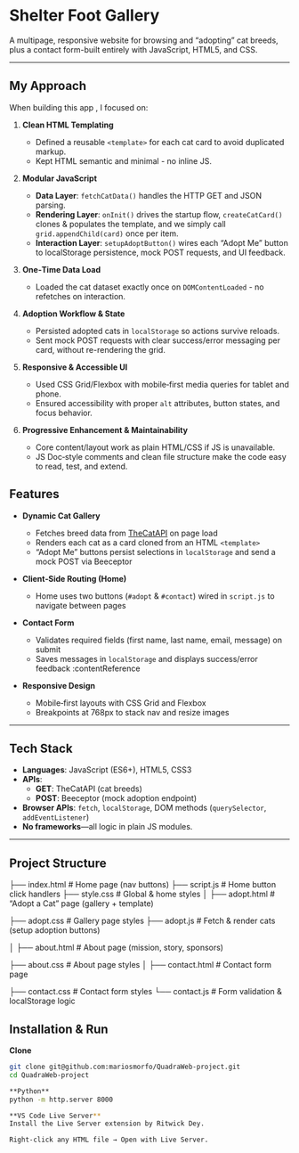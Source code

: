 # Shelter Foot Gallery

A multipage, responsive website for browsing and “adopting” cat breeds, plus a contact form-built entirely with JavaScript, HTML5, and CSS.

---

## My Approach

When building this app , I focused on:

1. **Clean HTML Templating**  
   - Defined a reusable `<template>` for each cat card to avoid duplicated markup.  
   - Kept HTML semantic and minimal - no inline JS.

2. **Modular JavaScript**  
   - **Data Layer**: `fetchCatData()` handles the HTTP GET and JSON parsing.  
   - **Rendering Layer**: `onInit()` drives the startup flow, `createCatCard()` clones & populates the template, and we simply call `grid.appendChild(card)` once per item.  
   - **Interaction Layer**: `setupAdoptButton()` wires each “Adopt Me” button to localStorage persistence, mock POST requests, and UI feedback.  

3. **One‑Time Data Load**  
   - Loaded the cat dataset exactly once on `DOMContentLoaded` - no refetches on interaction.

4. **Adoption Workflow & State**  
   - Persisted adopted cats in `localStorage` so actions survive reloads.  
   - Sent mock POST requests with clear success/error messaging per card, without re-rendering the grid.

5. **Responsive & Accessible UI**  
   - Used CSS Grid/Flexbox with mobile‑first media queries for tablet and phone.  
   - Ensured accessibility with proper `alt` attributes, button states, and focus behavior.

6. **Progressive Enhancement & Maintainability**  
   - Core content/layout work as plain HTML/CSS if JS is unavailable.  
   - JS Doc‑style comments and clean file structure make the code easy to read, test, and extend.


##  Features

- **Dynamic Cat Gallery**  
  - Fetches breed data from [TheCatAPI](https://thecatapi.com) on page load  
  - Renders each cat as a card cloned from an HTML `<template>` 
  - “Adopt Me” buttons persist selections in `localStorage` and send a mock POST via Beeceptor   

- **Client‑Side Routing (Home)**  
  - Home uses two buttons (`#adopt` & `#contact`) wired in `script.js` to navigate between pages   
- **Contact Form**  
  - Validates required fields (first name, last name, email, message) on submit  
  - Saves messages in `localStorage` and displays success/error feedback :contentReference  

- **Responsive Design**  
  - Mobile‑first layouts with CSS Grid and Flexbox  
  - Breakpoints at 768px to stack nav and resize images   

---

##  Tech Stack

- **Languages**: JavaScript (ES6+), HTML5, CSS3  
- **APIs**:  
  - **GET**: TheCatAPI (cat breeds)  
  - **POST**: Beeceptor (mock adoption endpoint)  
- **Browser APIs**: `fetch`, `localStorage`, DOM methods (`querySelector`, `addEventListener`)  
- **No frameworks**—all logic in plain JS modules.

---

##  Project Structure


├── index.html # Home page (nav buttons)
├── script.js # Home button click handlers
├── style.css # Global & home styles
│
├── adopt.html # “Adopt a Cat” page (gallery + template) 

├── adopt.css # Gallery page styles
├── adopt.js # Fetch & render cats (setup adoption buttons) 

│
├── about.html # About page (mission, story, sponsors) 

├── about.css # About page styles
│
├── contact.html # Contact form page 

├── contact.css # Contact form styles
└── contact.js # Form validation & localStorage logic 


##  Installation & Run

 **Clone**  
   ```bash
   git clone git@github.com:mariosmorfo/QuadraWeb-project.git
   cd QuadraWeb-project

   **Python**
   python -m http.server 8000

   **VS Code Live Server**
   Install the Live Server extension by Ritwick Dey.

   Right-click any HTML file → Open with Live Server.